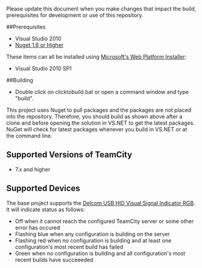 Please update this document when you make changes that impact the build, prerequisites for development or use of this repository.

##Prerequisites

* Visual Studio 2010
* [Nuget 1.6 or Higher](http://www.nuget.org)

These items can all be installed using [Microsoft's Web Platform Installer](http://www.microsoft.com/web/downloads/platform.aspx):

* Visual Studio 2010 SP1

##Building

* Double click on clicktobuild.bat or open a command window and type "build<return>".

This project uses Nuget to pull packages and the packages are not placed into the repository.  Therefore, you should build as shown above after a clone and before opening the solution in VS.NET to get the latest packages.  NuGet will check for latest packages whenever you build in VS.NET or at the command line.  

## Supported Versions of TeamCity

* 7.x and higher

## Supported Devices

The base project supports the [Delcom USB HID Visual Signal Indicator RGB](http://www.delcomproducts.com/products_USBLMP.asp).  It will indicate status as follows:

* Off when it cannot reach the configured TeamCity server or some other error has occured
* Flashing blue when any configuration is building on the server
* Flashing red when no configuration is building and at least one configuration's most recent build has failed
* Green when no configuration is building and all configuration's most recent builds have succeeeded

